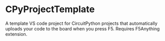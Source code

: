 # CPyProjectTemplate
A template VS code project for CircuitPython projects that automatically uploads your code to the board when you press F5. Requires F5Anything extension.
